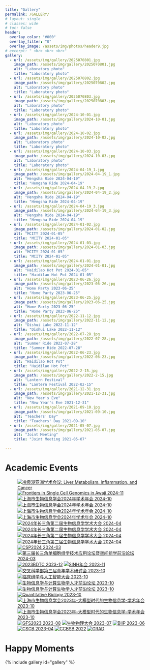 ```yaml
---
title: "Gallery"
permalink: /GALLERY/
# layout: single
# classes: wide
# toc: false
header:
  overlay_color: "#000"
  overlay_filter: "0"
  overlay_image: /assets/img/photos/header9.jpg
# excerpt: " <br> <br> <br>"
gallery:
  - url: /assets/img/gallery/2025070801.jpg
    image_path: /assets/img/gallery/2025070801.jpg
    alt: "Laboratory photo"
    title: "Laboratory photo"
  - url: /assets/img/gallery/2025070802.jpg
    image_path: /assets/img/gallery/2025070802.jpg
    alt: "Laboratory photo"
    title: "Laboratory photo"
  - url: /assets/img/gallery/2025070803.jpg
    image_path: /assets/img/gallery/2025070803.jpg
    alt: "Laboratory photo"
    title: "Laboratory photo"
  - url: /assets/img/gallery/2024-10-01.jpg
    image_path: /assets/img/gallery/2024-10-01.jpg
    alt: "Laboratory photo"
    title: "Laboratory photo"
  - url: /assets/img/gallery/2024-10-02.jpg
    image_path: /assets/img/gallery/2024-10-02.jpg
    alt: "Laboratory photo"
    title: "Laboratory photo"
  - url: /assets/img/gallery/2024-10-03.jpg
    image_path: /assets/img/gallery/2024-10-03.jpg
    alt: "Laboratory photo"
    title: "Laboratory photo"
  - url: /assets/img/gallery/2024-04-19_1.jpg
    image_path: /assets/img/gallery/2024-04-19_1.jpg
    alt: "Hengsha Ride 2024-04-19"
    title: "Hengsha Ride 2024-04-19"
  - url: /assets/img/gallery/2024-04-19_2.jpg
    image_path: /assets/img/gallery/2024-04-19_2.jpg
    alt: "Hengsha Ride 2024-04-19"
    title: "Hengsha Ride 2024-04-19"
  - url: /assets/img/gallery/2024-04-19_3.jpg
    image_path: /assets/img/gallery/2024-04-19_3.jpg
    alt: "Hengsha Ride 2024-04-19"
    title: "Hengsha Ride 2024-04-19"
  - url: /assets/img/gallery/2024-01-02.jpg
    image_path: /assets/img/gallery/2024-01-02.jpg
    alt: "MCITY 2024-01-05"
    title: "MCITY 2024-01-05"
  - url: /assets/img/gallery/2024-01-03.jpg
    image_path: /assets/img/gallery/2024-01-03.jpg
    alt: "MCITY 2024-01-05"
    title: "MCITY 2024-01-05"
  - url: /assets/img/gallery/2024-01-01.jpg
    image_path: /assets/img/gallery/2024-01-01.jpg
    alt: "Haidilao Hot Pot 2024-01-05"
    title: "Haidilao Hot Pot 2024-01-05"
  - url: /assets/img/gallery/2023-06-26.jpg
    image_path: /assets/img/gallery/2023-06-26.jpg
    alt: "Home Party 2023-06-25"
    title: "Home Party 2023-06-25"
  - url: /assets/img/gallery/2023-06-25.jpg
    image_path: /assets/img/gallery/2023-06-25.jpg
    alt: "Home Party 2023-06-25"
    title: "Home Party 2023-06-25"
  - url: /assets/img/gallery/2022-11-12.jpg
    image_path: /assets/img/gallery/2022-11-12.jpg
    alt: "Dishui Lake 2022-11-12"
    title: "Dishui Lake 2022-11-12"
  - url: /assets/img/gallery/2022-07-28.jpg
    image_path: /assets/img/gallery/2022-07-28.jpg
    alt: "Summer Ride 2022-07-28"
    title: "Summer Ride 2022-07-28"
  - url: /assets/img/gallery/2022-06-23.jpg
    image_path: /assets/img/gallery/2022-06-23.jpg
    alt: "Haidilao Hot Pot"
    title: "Haidilao Hot Pot"
  - url: /assets/img/gallery/2022-2-15.jpg
    image_path: /assets/img/gallery/2022-2-15.jpg
    alt: "Lantern Festival"
    title: "Lantern Festival 2022-02-15"
  - url: /assets/img/gallery/2021-12-31.jpg
    image_path: /assets/img/gallery/2021-12-31.jpg
    alt: "New Year's Eve"
    title: "New Year's Eve 2021-12-31"
  - url: /assets/img/gallery/2021-09-10.jpg
    image_path: /assets/img/gallery/2021-09-10.jpg
    alt: "Teachers' Day"
    title: "Teachers' Day 2021-09-10"
  - url: /assets/img/gallery/2021-05-07.jpg
    image_path: /assets/img/gallery/2021-05-07.jpg
    alt: "Joint Meeting"
    title: "Joint Meeting 2021-05-07"

---
```


# Academic Events

<figure class="third">
  <a href="/assets/img/gallery/2025-03-24.jpg" title="冷泉港亚洲学术会议: Liver Metabolism, Inflammation, and Cancer" alt="冷泉港亚洲学术会议: Liver Metabolism, Inflammation, and Cancer">
  <img src="/assets/img/gallery/2025-03-24.jpg" title="冷泉港亚洲学术会议: Liver Metabolism, Inflammation, and Cancer" alt="冷泉港亚洲学术会议: Liver Metabolism, Inflammation, and Cancer"></a>
  
  <a href="/assets/img/gallery/20241216121252.jpg" title="Frontiers in Single Cell Genomics in Awaji 2024-11" alt="Frontiers in Single Cell Genomics in Awaji 2024-11">
  <img src="/assets/img/gallery/20241216121252.jpg" title="Frontiers in Single Cell Genomics in Awaji 2024-11" alt="Frontiers in Single Cell Genomics in Awaji 2024-11"></a>

  <a href="/assets/img/gallery/2024-10-19.jpg" title="上海市生物信息学会2024年学术年会 2024-10" alt="上海市生物信息学会2024年学术年会 2024-10">
  <img src="/assets/img/gallery/2024-10-19.jpg" title="上海市生物信息学会2024年学术年会 2024-10" alt="上海市生物信息学会2024年学术年会 2024-10"></a>


  <a href="/assets/img/gallery/20241216121846.jpg" title="上海市生物信息学会2024年学术年会 2024-10" alt="上海市生物信息学会2024年学术年会 2024-10">
  <img src="/assets/img/gallery/20241216121846.jpg" title="上海市生物信息学会2024年学术年会 2024-10" alt="上海市生物信息学会2024年学术年会 2024-10"></a>


  <a href="/assets/img/gallery/2024-10-20.jpg" title="上海市生物信息学会2024年学术年会 2024-10" alt="上海市生物信息学会2024年学术年会 2024-10">
  <img src="/assets/img/gallery/2024-10-20.jpg" title="上海市生物信息学会2024年学术年会 2024-10" alt="上海市生物信息学会2024年学术年会 2024-10"></a>


  <a href="/assets/img/gallery/2024-10-18.jpg" title="上海市生物信息学会2024年学术年会 2024-10" alt="上海市生物信息学会2024年学术年会 2024-10">
  <img src="/assets/img/gallery/2024-10-18.jpg" title="上海市生物信息学会2024年学术年会 2024-10" alt="上海市生物信息学会2024年学术年会 2024-10"></a>


  <a href="/assets/img/gallery/2024-10-12.jpg" title="2024年长三角第二届生物信息学学术大会 2024-04" alt="2024年长三角第二届生物信息学学术大会 2024-04">
  <img src="/assets/img/gallery/2024-10-12.jpg" title="2024年长三角第二届生物信息学学术大会 2024-04" alt="2024年长三角第二届生物信息学学术大会 2024-04"></a>

  <a href="/assets/img/gallery/2024-10-11.jpg" title="2024年长三角第二届生物信息学学术大会 2024-04" alt="2024年长三角第二届生物信息学学术大会 2024-04">
  <img src="/assets/img/gallery/2024-10-11.jpg" title="2024年长三角第二届生物信息学学术大会 2024-04" alt="2024年长三角第二届生物信息学学术大会 2024-04"></a>

  <a href="/assets/img/gallery/2024-10-10.jpg" title="2024年长三角第二届生物信息学学术大会 2024-04" alt="2024年长三角第二届生物信息学学术大会 2024-04">
  <img src="/assets/img/gallery/2024-10-10.jpg" title="2024年长三角第二届生物信息学学术大会 2024-04" alt="2024年长三角第二届生物信息学学术大会 2024-04"></a>

  <a href="/assets/img/gallery/2024-04-13.jpg" title="2024年长三角第二届生物信息学学术大会 2024-04" alt="2024年长三角第二届生物信息学学术大会 2024-04">
  <img src="/assets/img/gallery/2024-04-13.jpg" title="2024年长三角第二届生物信息学学术大会 2024-04" alt="2024年长三角第二届生物信息学学术大会 2024-04"></a>
  
  <a href="/assets/img/gallery/2024-03-31.jpg" title="CSP2024 2024-03" alt="CSP2024 2024-03">
  <img src="/assets/img/gallery/2024-03-31.jpg" title="CSP2024 2024-03" alt="CSP2024 2024-03"></a>

  <a href="/assets/img/gallery/2024-03-01.jpg" title="第三届长三角单细胞组学技术应用论坛暨空间组学前沿论坛 2024-03" alt="第三届长三角单细胞组学技术应用论坛暨空间组学前沿论坛 2024-03">
  <img src="/assets/img/gallery/2024-03-01.jpg" title="第三届长三角单细胞组学技术应用论坛暨空间组学前沿论坛 2024-03" alt="第三届长三角单细胞组学技术应用论坛暨空间组学前沿论坛 2024-03"></a>

  <a href="/assets/img/gallery/2023-12-24.jpg" title="2023BDTC 2023-12" alt="2023BDTC 2023-12">
  <img src="/assets/img/gallery/2023-12-24.jpg" title="2023BDTC 2023-12" alt="2023BDTC 2023-12"></a>

  <a href="/assets/img/gallery/2023-11-22.jpg" title="SINH年会 2023-11" alt="SINH年会 2023-11">
  <img src="/assets/img/gallery/2023-11-22.jpg" title="SINH年会 2023-11" alt="SINH年会 2023-11"></a>

  <a href="/assets/img/gallery/2023-10-24.jpg" title="交叉科学部第三届青年学术研讨会 2023-10" alt="交叉科学部第三届青年学术研讨会 2023-10">
  <img src="/assets/img/gallery/2023-10-24.jpg" title="交叉科学部第三届青年学术研讨会 2023-10" alt="交叉科学部第三届青年学术研讨会 2023-10"></a>

  <a href="/assets/img/gallery/2023-10-22.jpg" title="临床组学与人工智能大会 2023-10" alt="临床组学与人工智能大会 2023-10">
  <img src="/assets/img/gallery/2023-10-22.jpg" title="临床组学与人工智能大会 2023-10" alt="临床组学与人工智能大会 2023-10"></a>

  <a href="/assets/img/gallery/2023-10-21-22.JPG" title="生物信息学与计算生物学人才前沿论坛 2023-10" alt="生物信息学与计算生物学人才前沿论坛 2023-10">
  <img src="/assets/img/gallery/2023-10-21-22.JPG" title="生物信息学与计算生物学人才前沿论坛 2023-10" alt="生物信息学与计算生物学人才前沿论坛 2023-10"></a>

  <a href="/assets/img/gallery/2023-10-21.JPG" title="生物信息学与计算生物学人才前沿论坛 2023-10" alt="生物信息学与计算生物学人才前沿论坛 2023-10">
  <img src="/assets/img/gallery/2023-10-21.JPG" title="生物信息学与计算生物学人才前沿论坛 2023-10" alt="生物信息学与计算生物学人才前沿论坛 2023-10"></a>

  <a href="/assets/img/gallery/2023-10-15.jpg" title="Quantitative Biology 2023-10" alt="Quantitative Biology 2023-10">
  <img src="/assets/img/gallery/2023-10-15.jpg" title="Quantitative Biology 2023-10" alt="Quantitative Biology 2023-10"></a>

  
  <a href="/assets/img/gallery/2023-10-16.jpg" title="上海市生物信息学会2023年-大模型时代的生物信息学-学术年会 2023-10" alt="上海市生物信息学会2023年-大模型时代的生物信息学-学术年会 2023-10">
  <img src="/assets/img/gallery/2023-10-16.jpg" title="上海市生物信息学会2023年-大模型时代的生物信息学-学术年会 2023-10" alt="上海市生物信息学会2023年-大模型时代的生物信息学-学术年会 2023-10"></a>

  <a href="/assets/img/gallery/2023-10-14.jpg" title="上海市生物信息学会2023年-大模型时代的生物信息学-学术年会 2023-10" alt="上海市生物信息学会2023年-大模型时代的生物信息学-学术年会 2023-10">
  <img src="/assets/img/gallery/2023-10-14.jpg" title="上海市生物信息学会2023年-大模型时代的生物信息学-学术年会 2023-10" alt="上海市生物信息学会2023年-大模型时代的生物信息学-学术年会 2023-10"></a>

  <a href="/assets/img/gallery/2023-08-04.jpg" title="GFS2023 2023-08" alt="GFS2023 2023-08">
  <img src="/assets/img/gallery/2023-08-04.jpg" title="GFS2023 2023-08" alt="GFS2023 2023-08"></a>

  <a href="/assets/img/gallery/2023-07-20.jpg" title="生物物理大会 2023-07" alt="生物物理大会 2023-07">
  <img src="/assets/img/gallery/2023-07-20.jpg" title="生物物理大会 2023-07" alt="生物物理大会 2023-07"></a>

  <a href="/assets/img/gallery/2023-06-19.jpg" title="BIIP 2023-06" alt="BIIP 2023-06">
  <img src="/assets/img/gallery/2023-06-19.jpg" title="BIIP 2023-06" alt="BIIP 2023-06"></a>

  <a href="/assets/img/gallery/2023-04-10.jpg" title="CSCB 2023-04" alt="CSCB 2023-04">
  <img src="/assets/img/gallery/2023-04-10.jpg" title="CSCB 2023-04" alt="CSCB 2023-04"></a>

  <a href="/assets/img/gallery/2022-02-28.jpg" title="CCBSB 2022" alt="CCBSB 2022">
  <img src="/assets/img/gallery/2022-02-28.jpg" title="CCBSB 2022" alt="CCBSB 2022"></a>

  <a href="/assets/img/gallery/2023-02-18.jpg" title="GRAD" alt="GRAD">
  <img src="/assets/img/gallery/2023-02-18.jpg" title="GRAD" alt="GRAD"></a>

</figure>


# Happy Moments

{% include gallery id="gallery" %}
